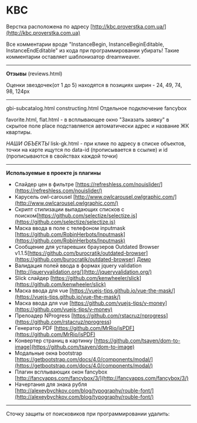 KBC
================

Верстка расположена по адресу [http://kbc.proverstka.com.ua/](http://kbc.proverstka.com.ua)

Все комментарии вроде "InstanceBegin, InstanceBeginEditable, InstanceEndEditable" из кода при программировании убирать! Такие комментарии оставляет шаблонизатор dreamweaver.


---------------------------------------------------------

**Отзывы** (reviews.html)

Оценки звездочек(от 1 до 5) находятся в позициях ширин - 24, 49, 74, 98, 124px 



---------------------------------------------------------

gbi-subcatalog.html
constructing.html
Отдельное подключение fancybox


favorite.html, flat.html - в всплывающее окно "Заказать заявку" в скрытое поле place подставляется автоматически адрес и название ЖК квартиры.


*НАШИ ОБЪЕКТЫ*
lisk-gk.html -  при клике по адресу в списке объектов, точки на карте ищутся по data-id (прописывается в ссылке)  и id (прописываются в свойствах каждой точки)


---------------------------------------------------------

__Используемые в проекте js плагины__
* Слайдер цен в фильтре [https://refreshless.com/nouislider/](https://refreshless.com/nouislider/)
* Карусель owl-carousel [http://www.owlcarousel.owlgraphic.com/](http://www.owlcarousel.owlgraphic.com/)
* Скрипт стилизации выпадающих списков с поиском[https://github.com/selectize/selectize.js](https://github.com/selectize/selectize.js)
* Маска ввода в поле с телефоном inputmask [https://github.com/RobinHerbots/Inputmask](https://github.com/RobinHerbots/Inputmask)
* Сообщение для устаревших браузеров Outdated Browser v1.1.5[https://github.com/burocratik/outdated-browser](https://github.com/burocratik/outdated-browser) [Демо](http://outdatedbrowser.com/ru) 
* Валидация полей ввода в формах jquery validation [http://jqueryvalidation.org/](http://jqueryvalidation.org/)
* Slick слайдер [https://github.com/kenwheeler/slick](https://github.com/kenwheeler/slick)
* Маска ввода для vue [https://vuejs-tips.github.io/vue-the-mask/](https://vuejs-tips.github.io/vue-the-mask/)
* Маска ввода для vue [https://github.com/vuejs-tips/v-money](https://github.com/vuejs-tips/v-money)
* Прелоадер NProgress [https://github.com/rstacruz/nprogress] (https://github.com/rstacruz/nprogress)
* Генератор PDF [https://github.com/MrRio/jsPDF](https://github.com/MrRio/jsPDF)
* Конвертер страниц в картинку [https://github.com/tsayen/dom-to-image](https://github.com/tsayen/dom-to-image)
* Модальные окна bootstrap [https://getbootstrap.com/docs/4.0/components/modal/](https://getbootstrap.com/docs/4.0/components/modal/)
* Плагин всплывающих окон fancybox [http://fancyapps.com/fancybox/3/](http://fancyapps.com/fancybox/3/)
* Начертания для знака рубля [http://alexeybychkov.com/blog/typography/rouble-font/](http://alexeybychkov.com/blog/typography/rouble-font/)


---------------------------------------------------------

Сточку защиты  от поисковиков при программировании удалить:
<meta name="robots" content="noindex,nofollow">


